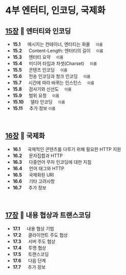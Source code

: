 # 4부 엔터티, 인코딩, 국제화

## [15장](./15_Entities_and_Encodings.md) :octopus: 엔터티와 인코딩
- __15.1__ 　  메시지는 컨테이너, 엔터티는 화물　 `이름`
- __15.2__ 　  Content-Length: 엔터티의 길이　 `이름`
- __15.3__ 　  엔터티 요약　 `이름`
- __15.4__ 　  미디어 타입과 차셋(Charset)　 `이름`
- __15.5__ 　  콘텐츠 인코딩　 `이름`
- __15.6__ 　  전송 인코딩과 청크 인코딩　 `이름`
- __15.7__ 　  시간에 따라 바뀌는 인스턴스　 `이름`
- __15.8__ 　  검사기와 신선도　 `이름`
- __15.9__ 　  범위 요청　 `이름`
- __15.10__ 　 델타 인코딩　 `이름`
- __15.11__ 　 추가 정보  `이름`
<br>

## [16장](./16_Internationalization.md) :octopus: 국제화
- __16.1__ 　  국제적인 콘텐츠를 다루기 위해 필요한 HTTP 지원　 ` `
- __16.2__ 　  문자집합과 HTTP 　 ` `
- __16.3__ 　  다중언어 무자 인코딩에 대한 지침　 ` `
- __16.4__ 　  언어 태그와 HTTP　 ` `
- __16.5__ 　  국제화된 URI　 ` `
- __16.6__ 　  기타 고려사항　 ` `
- __16.7__ 　  추가 정보　 ` `

<br>

## [17장](./17_Content_Negotiation_anf_Transcoding.md) :octopus: 내용 협상과 트랜스코딩
- __17.1__ 　  내용 협상 기법　 ` `
- __17.2__ 　  클라이언트 주도 협상　 ` `
- __17.3__ 　  서버 주도 협상　 ` `
- __17.4__ 　  투명 협상 ` `
- __17.5__ 　  트랜스코딩 ` `
- __17.6__ 　  다음 단계　 ` `
- __17.7__ 　  추가 정보 ` `
<br>
